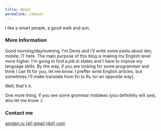 ```yaml
---
title: About
permalink: /about/
---
```


I like a smart people, a good walk and sun.

### More Information

Good morning/day/evening, I'm Denis and I'll write some posts about dev, mobile, IT here.
The main purpose of this blog is making my English level more higher. I'm going to find a job in states and I have to impove my language skills. By the way, if you are looking for some programmer and think I can fit for you, let me know.
I preffer write English articles, but sometimes I'll make translate from En to Ru (or an opposite way).

Well, that's it.

One more thing, if you see some grammar mistakes (you definitely will see), also let me know :)

### Contact me

[gordan.ru [at] gmail [dot] com](mailto:gordan.ru@gmail.com)
